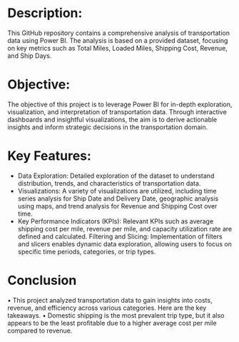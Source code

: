 # Description:
This GitHub repository contains a comprehensive analysis of transportation data using Power BI. The analysis is based on a provided dataset, focusing on key metrics such as Total Miles, Loaded Miles, Shipping Cost, Revenue, and Ship Days.

# Objective:
The objective of this project is to leverage Power BI for in-depth exploration, visualization, and interpretation of transportation data. Through interactive dashboards and insightful visualizations, the aim is to derive actionable insights and inform strategic decisions in the transportation domain.

# Key Features:
* Data Exploration: Detailed exploration of the dataset to understand distribution, trends, and characteristics of transportation data.
* Visualizations: A variety of visualizations are utilized, including time series analysis for Ship Date and Delivery Date, geographic analysis using maps, and trend analysis for Revenue 
  and Shipping Cost over time.
* Key Performance Indicators (KPIs): Relevant KPIs such as average shipping cost per mile, revenue per mile, and capacity utilization rate are defined and calculated.
  Filtering and Slicing: Implementation of filters and slicers enables dynamic data exploration, allowing users to focus on specific time periods, categories, or trip types.

# Conclusion

• This project analyzed transportation data to gain insights into costs, revenue, and efficiency across various categories. Here are the key takeaways.
• Domestic shipping is the most prevalent trip type, but it also appears to be the least profitable due to a higher average cost per mile compared to revenue. 
